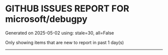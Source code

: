 
# GITHUB ISSUES REPORT FOR microsoft/debugpy


Generated on 2025-05-02 using: stale=30, all=False


Only showing items that are new to report in past 1 day(s)


---




















